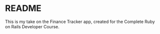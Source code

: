 # README

  This is my take on the Finance Tracker app, created for the
Complete Ruby on Rails Developer Course.
